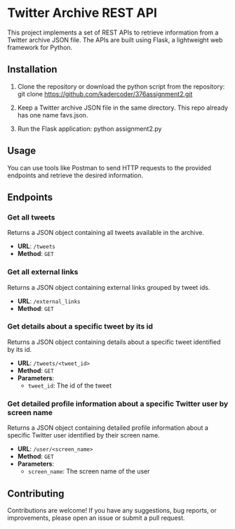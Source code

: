 # Twitter Archive REST API

This project implements a set of REST APIs to retrieve information from a Twitter archive JSON file. The APIs are built using Flask, a lightweight web framework for Python.

## Installation

1. Clone the repository or download the python script from the repository:
     git clone https://github.com/kadercoder/376assignment2.git

3. Keep a Twitter archive JSON file in the same directory. This repo already has one name favs.json.

4. Run the Flask application:
    python assignment2.py

## Usage

You can use tools like Postman to send HTTP requests to the provided endpoints and retrieve the desired information.

## Endpoints

### Get all tweets

Returns a JSON object containing all tweets available in the archive.

- **URL**: `/tweets`
- **Method**: `GET`

### Get all external links

Returns a JSON object containing external links grouped by tweet ids.

- **URL**: `/external_links`
- **Method**: `GET`

### Get details about a specific tweet by its id

Returns a JSON object containing details about a specific tweet identified by its id.

- **URL**: `/tweets/<tweet_id>`
- **Method**: `GET`
- **Parameters**:
  - `tweet_id`: The id of the tweet

### Get detailed profile information about a specific Twitter user by screen name

Returns a JSON object containing detailed profile information about a specific Twitter user identified by their screen name.

- **URL**: `/user/<screen_name>`
- **Method**: `GET`
- **Parameters**:
  - `screen_name`: The screen name of the user

## Contributing

Contributions are welcome! If you have any suggestions, bug reports, or improvements, please open an issue or submit a pull request.

